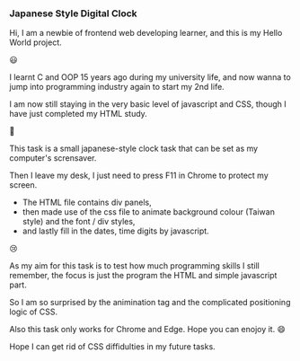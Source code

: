 ### Japanese Style Digital Clock

Hi, I am a newbie of frontend web developing learner, and this is my Hello World project.

😃

I learnt C and OOP 15 years ago during my university life, and now wanna to jump into programming industry again to start my 2nd life.

I am now still staying in the very basic level of javascript and CSS, though I have just completed my HTML study.

🥶

This task is a small japanese-style clock task that can be set as my computer's scrensaver.

Then I leave my desk, I just need to press F11 in Chrome to protect my screen.
* The HTML file contains div panels,
* then made use of the css file to animate background colour (Taiwan style) and the font / div styles,
* and lastly fill in the dates, time digits by javascript.

😢

As my aim for this task is to test how much programming skills I still remember, the focus is just the program the HTML and simple javascript part.

So I am so surprised by the animination tag and the complicated positioning logic of CSS.

Also this task only works for Chrome and Edge. Hope you can enojoy it. 😄

Hope I can get rid of CSS diffidulties in my future tasks.
